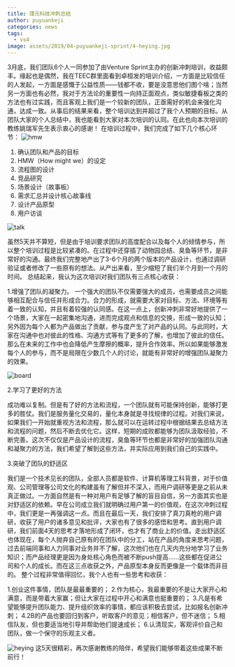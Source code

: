 ```yaml
---
title: 璞元科技冲刺总结
author: puyuankeji
categories: news
tags:
  - vs4
image: assets/2019/04-puyuankeji-sprint/4-heying.jpg
---
```

3月底，我们团队6个人一同参加了由Venture Sprint主办的创新冲刺培训，收益颇丰。缘起也是偶然，我在TEEC群里面看到卓桓发的培训介绍，一方面是比较信任的人发起，一方面是感慨于公益性质——钱都不收，要是没意思他们图个啥；当然另一方面也有必然，我对于方法论的重要性一向持正面观点，类似敏捷看板之类的方法也有过实践，而且客观上我们是一个较新的团队，正亟需好的机会来强化沟通，达成一致。从事后的结果来看，整个培训达到并超过了我个人预期的目标。从团队大家的个人总结中，我也能看到大家对本次培训的认同。在此也向本次培训的教练姚瑞军先生表示衷心的感谢！
在培训过程中，我们完成了如下几个核心环节：
![hmw](/assets/2019/04-puyuankeji-sprint/1-hmw.jpg)

1. 确认团队和产品的目标
2. HMW（How might we）的设定
3. 流程图的设计
4. 竞品研究
5. 场景设计（故事板）
6. 需求汇总并设计核心故事线
7. 设计产品原型
8. 用户访谈

![talk](/assets/2019/04-puyuankeji-sprint/2-talk.jpg)

虽然5天并不算短，但是由于培训要求团队的高度配合以及每个人的倾情参与，所以整个培训过程是比较紧凑的。在过程中还穿插了动物园总结、臭鱼等环节，是非常好的沟通。最终我们完整地产出了3-6个月的两个版本的产品设计，也通过调研验证或者修改了一些原有的想法。从产出来看，至少缩短了我们半个月到一个月的时间。
总结起来，我认为这次培训对我们团队有三点核心收获：

1.增强了团队的凝聚力。
一个强大的团队不仅需要强大的成员，也需要成员之间能够相互配合与信任并形成合力。合力的形成，就需要大家对目标、方法、环境等有着一致的认知，并且有着较强的认同感。在这一点上，创新冲刺非常好地提供了一个场景，大家在一起密集地沟通，进而完成观点和信息的交换，形成一致的认知；另外因为每个人都为产品做出了贡献，参与度产生了对产品的认同。与此同时，大家在沟通中也对彼此的性格、沟通方式等有了更多的了解，也增加了彼此的信任。那么在未来的工作中也会降低产生摩擦的概率，提升合作效率。所以如果能够激发每个人的参与，而不是局限在少数几个人的讨论，就能有非常好的增强团队凝聚力的效果。

![board](/assets/2019/04-puyuankeji-sprint/3-board.jpg)

2.学习了更好的方法

成功难以复制。但是有了好的方法和流程，一个团队就有可能保持创新，能够打更多的胜仗。我们是服务量化交易的，量化本身就是寻找规律的过程。对我们来说，如果我们一开始就重视方法和流程，那么就可以在运转过程中根据结果去总结方法和流程的问题，然后不断去优化它。这样，短期的成败都能够为团队汲取经验，不断完善。这次不仅仅是产品设计的流程，臭鱼等环节也都是非常好的加强团队沟通和凝聚力的方法，我们希望了解到这些方法，并实际应用到我们自己的实践中。

3.突破了团队的舒适区

我们是一个技术见长的团队，全部人员都是软件、计算机等理工科背景，对于价值观、公司管理等公司文化的构建虽有了解但并不深入，而用户调研等更是之前从未真正做过。一方面自然是有一种对用户有足够了解的盲目自信，另一方面其实也是对舒适区的依赖。早在公司成立我们就明确过用户第一的价值观，在这次冲刺过程中，我们更是一再强调这一点。而且在最后一天，我们安排了真刀真枪的用户调研，收获了用户的诸多意见和批评，大家也有了很多的感悟和思考。直到用户调研，我们前面4天的思考才落地形成了闭环，也才有了商业上的价值。走出舒适区也体现在，每个人抛弃自己原有的在团队中的分工，站在产品的角度来思考问题，过去前端同事和人力同事对业务并不了解，这次他们也在几天内充分地学习了业务知识；而产品经理更是因为身处核心角色而被不断push提高……这些都在促进公司和个人的成长。而在这三点收获之外，产品原型本身反而更像是一个载体而非目的。
整个过程非常值得回忆，我个人也有一些思考和收获：

1.创业这件事情，团队是最最重要的；
2.作为核心，我最重要的不是让大家开心和满意，而是带着大家赢；但让大家在过程中开心和满意也挺重要的；
3.凡是有希望能够提升团队能力、提升组织效率的事情，都应该积极去尝试，比如报名创新冲刺；
4.2B的产品也要回归到客户，听取客户的意见；相信客户，但不迷信；
5.相信队友，但也要适当地引导并帮助他们提速成长；
6.认清现实，客观评价自己和团队，做一个保守的乐观主义者。

![heying](/assets/2019/04-puyuankeji-sprint/4-heying.jpg)
这5天很精彩，再次感谢教练的陪伴，希望我们能够带着这些成果不断前行！
